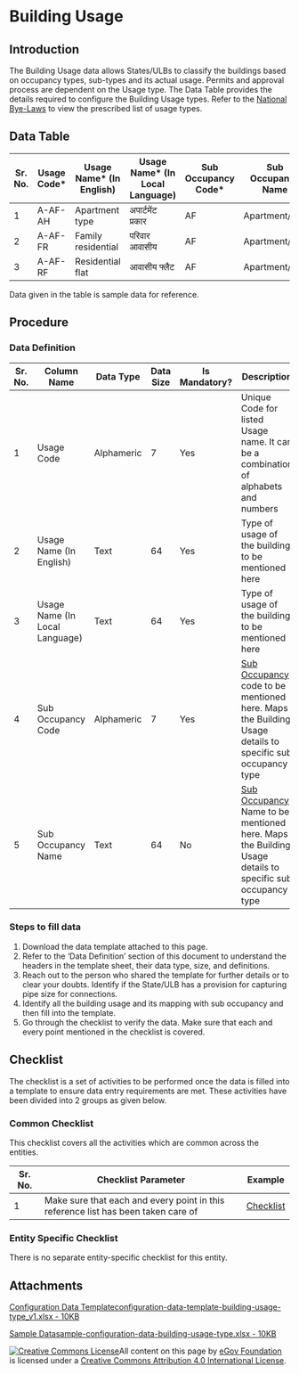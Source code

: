 # Building Usage

## Introduction <a href="#introduction" id="introduction"></a>

The Building Usage data allows States/ULBs to classify the buildings based on occupancy types, sub-types and its actual usage. Permits and approval process are dependent on the Usage type. The Data Table provides the details required to configure the Building Usage types. Refer to the [National Bye-Laws](http://mohua.gov.in/upload/uploadfiles/files/Chap-4.pdf) to view the prescribed list of usage types.

## Data Table <a href="#data-table" id="data-table"></a>

| Sr. No. | Usage Code\* | Usage Name\* (In English) | Usage Name\* (In Local Language) | Sub Occupancy Code\* | Sub Occupancy Name |
| ------- | ------------ | ------------------------- | -------------------------------- | -------------------- | ------------------ |
| 1       | A-AF-AH      | Apartment type            | अपार्टमेंट प्रकार                | AF                   | Apartment/Flat     |
| 2       | A-AF-FR      | Family residential        | परिवार आवासीय                    | AF                   | Apartment/Flat     |
| 3       | A-AF-RF      | Residential flat          | आवासीय फ्लैट                     | AF                   | Apartment/Flat     |

Data given in the table is sample data for reference.

## Procedure <a href="#procedure" id="procedure"></a>

### Data Definition <a href="#data-definition" id="data-definition"></a>

| Sr. No. | Column Name                    | Data Type  | Data Size | Is Mandatory? | Description                                                                                                                           |
| ------- | ------------------------------ | ---------- | --------- | ------------- | ------------------------------------------------------------------------------------------------------------------------------------- |
| 1       | Usage Code                     | Alphameric | 7         | Yes           | Unique Code for listed Usage name. It can be a combination of alphabets and numbers                                                   |
| 2       | Usage Name (In English)        | Text       | 64        | Yes           | Type of usage of the building to be mentioned here                                                                                    |
| 3       | Usage Name (In Local Language) | Text       | 64        | Yes           | Type of usage of the building to be mentioned here                                                                                    |
| 4       | Sub Occupancy Code             | Alphameric | 7         | Yes           | [​Sub Occupancy ](building-sub-occupancy.md)code to be mentioned here. Maps the Building Usage details to specific sub occupancy type |
| 5       | Sub Occupancy Name             | Text       | 64        | No            | ​[Sub Occupancy](building-sub-occupancy.md) Name to be mentioned here. Maps the Building Usage details to specific sub occupancy type |

### Steps to fill data <a href="#steps-to-fill-data" id="steps-to-fill-data"></a>

1. Download the data template attached to this page.
2. Refer to the ‘Data Definition’ section of this document to understand the headers in the template sheet, their data type, size, and definitions.
3. Reach out to the person who shared the template for further details or to clear your doubts. Identify if the State/ULB has a provision for capturing pipe size for connections.
4. Identify all the building usage and its mapping with sub occupancy and then fill into the template.
5. Go through the checklist to verify the data. Make sure that each and every point mentioned in the checklist is covered.

## Checklist <a href="#checklist" id="checklist"></a>

The checklist is a set of activities to be performed once the data is filled into a template to ensure data entry requirements are met. These activities have been divided into 2 groups as given below.

### Common Checklist <a href="#common-checklist" id="common-checklist"></a>

This checklist covers all the activities which are common across the entities.

| Sr. No. | Checklist Parameter                                                               | Example                                                                                                                      |
| ------- | --------------------------------------------------------------------------------- | ---------------------------------------------------------------------------------------------------------------------------- |
| 1       | Make sure that each and every point in this reference list has been taken care of | ​[Checklist](https://docs.digit.org/configure-digit/configuring-master-data-templates/module-setup/common-config/checklist)​ |

### Entity Specific Checklist <a href="#entity-specific-checklist" id="entity-specific-checklist"></a>

There is no separate entity-specific checklist for this entity.

## Attachments <a href="#attachments" id="attachments"></a>

[Configuration Data Templateconfiguration-data-template-building-usage-type\_v1.xlsx - 10KB](https://firebasestorage.googleapis.com/v0/b/gitbook-28427.appspot.com/o/assets%2F-MERG\_iQW5oN4ukgXP8K%2Fsync%2F2cb3aef2b52df329e1108973d34a0c89d67a7d60.xlsx?generation=1602050610682994\&alt=media)

[Sample Datasample-configuration-data-building-usage-type.xlsx - 10KB](https://firebasestorage.googleapis.com/v0/b/gitbook-28427.appspot.com/o/assets%2F-MERG\_iQW5oN4ukgXP8K%2Fsync%2F9fc10e74b92d8ea4ede500f66d5006e87495c96f.xlsx?generation=1602050610861931\&alt=media)

[![Creative Commons License](https://i.creativecommons.org/l/by/4.0/80x15.png)](http://creativecommons.org/licenses/by/4.0/)All content on this page by [eGov Foundation ](https://egov.org.in/)is licensed under a [Creative Commons Attribution 4.0 International License](http://creativecommons.org/licenses/by/4.0/).[\
](https://docs.digit.org/configure-digit/configuring-master-data-templates/module-setup/obpas-data/building-sub-occupancy)
